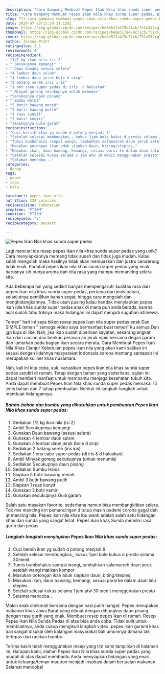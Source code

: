 ```yaml
---
description: "Cara Gampang Membuat Pepes Ikan Nila khas sunda super pedas, Bisa Manjain Lidah"
title: "Cara Gampang Membuat Pepes Ikan Nila khas sunda super pedas, Bisa Manjain Lidah"
slug: 711-cara-gampang-membuat-pepes-ikan-nila-khas-sunda-super-pedas-bisa-manjain-lidah
date: 2020-07-23T11:50:31.128Z
image: https://img-global.cpcdn.com/recipes/be8e517a479c71cb/751x532cq70/pepes-ikan-nila-khas-sunda-super-pedas-foto-resep-utama.jpg
thumbnail: https://img-global.cpcdn.com/recipes/be8e517a479c71cb/751x532cq70/pepes-ikan-nila-khas-sunda-super-pedas-foto-resep-utama.jpg
cover: https://img-global.cpcdn.com/recipes/be8e517a479c71cb/751x532cq70/pepes-ikan-nila-khas-sunda-super-pedas-foto-resep-utama.jpg
author: Joshua Pratt
ratingvalue: 3.5
reviewcount: 4
recipeingredient:
- "1/2 kg ikan nila isi 2"
- " Secukupmya kemangi"
- " Daun bawang sesuai selera"
- "4 lembar daun salam"
- "4 lembar daun jeruk bole d skip"
- "2 batang sereh iris iris"
- "1 ons cabe super pedas di iris  d haluskan"
- " Minyak goreng secukupnya untuk menumis"
- "Secukupnya daun pisang"
- " Bumbu Halus"
- "5 butir bawang merah"
- "3 butir bawang putih"
- "1 ruas kunyit"
- "3 butir kemiri"
- "secukupnya Gula garam"
recipeinstructions:
- "Cuci bersih ikan yg sudah d potong menjadi 8"
- "Setelah selesai membungkus,, kukus 1jam bole kukus d presto selama 30menit"
- "Tumis bumbuhalus sampai wangi,,tambahkan salamsereh daun jeruk setelah wangi matikan kompor"
- "Masukan potongan ikan aduk siapkan daun, biting/steples,"
- "Masukan ikan, daun bawang, kemangi, sesuai porsi ke dalam daun lalu steples"
- "Setelah selesai kukus selama 1 jam atw 30 menit menggunakan presto"
- "Selamat mencoba..."
categories:
- Resep
tags:
- pepes
- ikan
- nila

katakunci: pepes ikan nila 
nutrition: 234 calories
recipecuisine: Indonesian
preptime: "PT10M"
cooktime: "PT33M"
recipeyield: "3"
recipecategory: Dessert

---
```



![Pepes Ikan Nila khas sunda super pedas](https://img-global.cpcdn.com/recipes/be8e517a479c71cb/751x532cq70/pepes-ikan-nila-khas-sunda-super-pedas-foto-resep-utama.jpg)

Lagi mencari ide resep pepes ikan nila khas sunda super pedas yang unik? Cara menyiapkannya memang tidak susah dan tidak juga mudah. Kalau salah mengolah maka hasilnya tidak akan memuaskan dan justru cenderung tidak enak. Padahal pepes ikan nila khas sunda super pedas yang enak harusnya sih punya aroma dan cita rasa yang mampu memancing selera kita.

Ada beberapa hal yang sedikit banyak mempengaruhi kualitas rasa dari pepes ikan nila khas sunda super pedas, pertama dari jenis bahan, selanjutnya pemilihan bahan segar, hingga cara mengolah dan menghidangkannya. Tidak usah pusing kalau hendak menyiapkan pepes ikan nila khas sunda super pedas enak di mana pun anda berada, karena asal sudah tahu triknya maka hidangan ini dapat menjadi suguhan istimewa.

Temen&#34; hari ini saya biken resep pepes ikan nila super pedas enak Dan SIMPLE temen &#34; semoga video saya bermanfaat buat temen&#34; ku semua Dan jgn lupa di like. Nah, jika ikan sudah diberikan sayatan, sekarang angkat ikan dari cucian dan berikan perasan air jeruk nipis bersama degan garam dan lumurkan pada bagian ikan secara merata. Cara Membuat Pepes Ikan Nila Khas Cianjur Kebetulan pepes ikan nila yang akan kami sajikan ini sesuai dengan lidahnya masyarakat Indonesia karena memang santapan ini merupakan kuliner khas nusantara.


Nah, kali ini kita coba, yuk, variasikan pepes ikan nila khas sunda super pedas sendiri di rumah. Tetap dengan bahan yang sederhana, sajian ini dapat memberi manfaat untuk membantu menjaga kesehatan tubuh kita. Anda dapat membuat Pepes Ikan Nila khas sunda super pedas memakai 15 jenis bahan dan 7 tahap pembuatan. Berikut ini langkah-langkah untuk membuat hidangannya.

<!--inarticleads1-->

##### Bahan-bahan dan bumbu yang dibutuhkan untuk pembuatan Pepes Ikan Nila khas sunda super pedas:

1. Sediakan 1/2 kg ikan nila (isi 2)
1. Ambil  Secukupmya kemangi
1. Gunakan  Daun bawang (sesuai selera)
1. Gunakan 4 lembar daun salam
1. Gunakan 4 lembar daun jeruk (bole d skip)
1. Sediakan 2 batang sereh (iris iris)
1. Sediakan 1 ons cabe super pedas (di iris &amp; d haluskan)
1. Ambil  Minyak goreng secukupnya (untuk menumis)
1. Sediakan Secukupnya daun pisang
1. Sediakan  Bumbu Halus
1. Siapkan 5 butir bawang merah
1. Ambil 3 butir bawang putih
1. Siapkan 1 ruas kunyit
1. Gunakan 3 butir kemiri
1. Gunakan secukupnya Gula garam


Salah satu masakan favorite, sederhana namun bisa membangkitkan selera. Tdx mw mancing krn pemancingan d tutup masih pademi corona gagal dah qt mancing nila. Pepes ikan nila khas ibu wanti adalah salah satu hidangan khas dari sunda yang sangat lezat. Pepes ikan khas Sunda memiliki rasa gurih dan pedas. 

<!--inarticleads2-->

##### Langkah-langkah menyiapkan Pepes Ikan Nila khas sunda super pedas:

1. Cuci bersih ikan yg sudah d potong menjadi 8
1. Setelah selesai membungkus,, kukus 1jam bole kukus d presto selama 30menit
1. Tumis bumbuhalus sampai wangi,,tambahkan salamsereh daun jeruk setelah wangi matikan kompor
1. Masukan potongan ikan aduk siapkan daun, biting/steples,
1. Masukan ikan, daun bawang, kemangi, sesuai porsi ke dalam daun lalu steples
1. Setelah selesai kukus selama 1 jam atw 30 menit menggunakan presto
1. Selamat mencoba...


Makin enak dinikmati bersama dengan nasi putih hangat. Pepes merupakan makanan khas Jawa Barat yang dibuat dengan dibungkus daun pisang dengan rasa gurih yang enak. Membuat resep pepes ikan di rumah. Resep Pepes Ikan Nila Sunda Pedas di atas bisa anda coba. Tidak sulit untuk membuatnya, anda cukup mengikuti langkah video. pepes ikan gurami khas bali sangat disukai oleh kalangan masyarakat bali umumnya dimana tak terlepas dari racikan bumbu . 

Terima kasih telah menggunakan resep yang tim kami tampilkan di halaman ini. Harapan kami, olahan Pepes Ikan Nila khas sunda super pedas yang mudah di atas dapat membantu Anda menyiapkan hidangan yang enak untuk keluarga/teman maupun menjadi inspirasi dalam berjualan makanan. Selamat mencoba!
